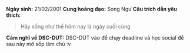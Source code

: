 **Ngày sinh:** 21/02/2001
**Cung hoàng đạo:** Song Ngư
**Câu trích dẫn yêu thích:**
> Hãy sống như thể hôm nay là ngày cuối cùng

**Cảm nghĩ về DSC-DUT:** DSC-DUT vào để chạy deadline và học social để sau này mở sốp làm chủ :v
